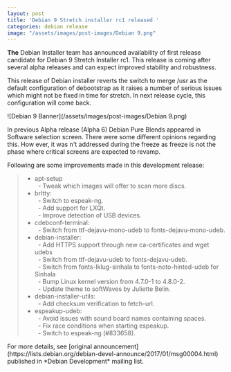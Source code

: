 ```yaml
---
layout: post
title: 'Debian 9 Stretch installer rc1 released '
categories: debian release
image: "/assets/images/post-images/Debian 9.png"
---
```


**The** Debian Installer team has announced availability of first release candidate for 
Debian 9 Stretch Installer rc1. This release is coming after several alpha releases and 
can expect improved stability and robustness.

This release of Debian installer reverts the switch to merge /usr as the default configuration 
of debootstrap as it raises a number of serious issues which might not be fixed in time 
for stretch. In next release cycle, this configuration will come back.

![Debian 9 Banner](/assets/images/post-images/Debian 9.png)

In previous Alpha release (Alpha 6) Debian Pure Blends appeared in Software selection 
screen. There were some different opinions regarding this. How ever, it was n't addressed 
during the freeze as freeze is not the phase where critical screens are expected to revamp.

Following are some improvements made in this development release: 
<blockquote>
<ul style="text-align: left;">
<li>apt-setup
<br>&nbsp; - Tweak which images will offer to scan more discs.</li>
<li>brltty:<br>&nbsp; - Switch to espeak-ng.<br>&nbsp; - Add support for LXQt.<br>&nbsp; - Improve detection of USB devices.</li>
<li>cdebconf-terminal:<br>&nbsp; - Switch from ttf-dejavu-mono-udeb to fonts-dejavu-mono-udeb.</li>
<li>debian-installer:<br>&nbsp; - Add HTTPS support through new ca-certificates and wget udebs<br>&nbsp; - Switch from ttf-dejavu-udeb to fonts-dejavu-udeb.<br>&nbsp; - Switch from fonts-lklug-sinhala to fonts-noto-hinted-udeb for Sinhala<br>&nbsp; - Bump Linux kernel version from 4.7.0-1 to 4.8.0-2.<br>&nbsp; - Update theme to softWaves by Juliette Belin.</li>
<li>debian-installer-utils:<br>&nbsp; - Add checksum verification to fetch-url.</li>
<li>espeakup-udeb:<br>&nbsp; - Avoid issues with sound board names containing spaces.<br>&nbsp; - Fix race conditions when starting espeakup.<br>&nbsp; - Switch to espeak-ng (#833658).
</li>
</ul>
</blockquote>
For more details, see [original announcement](https://lists.debian.org/debian-devel-announce/2017/01/msg00004.html) published in *Debian Development* mailing list. 
